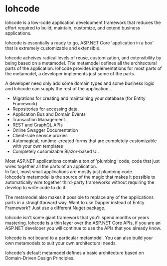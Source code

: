 # lohcode

lohcode is a low-code application development framework that reduces the effort required to build, maintain, customize, and extend business applications.

lohcode is essentially a ready to go, ASP.NET Core 'application in a box' that is extremely customizable and extensible.

lohcode acheives radical levels of reuse, customization, and extensibility by being based on a metamodel.
The metamodel defines all the architectural parts of the application.
lohcode provides implementations for most parts of the metamodel, a developer implements just some of the parts. 

A developer need only add some domain types and some business logic and lohcode can supply the rest of the application...
- Migrations for creating and maintaining your database (for Entity Framework)
- Repositories for accessing data.
- Application Bus and Domain Events
- Transaction Management
- REST and GraphQL APIs
- Online Swagger Documentation
- Client-side service proxies
- Automagical, runtime-created forms that are completely customizable with your own templates
- Completely cusomizable Blazor-based UI.

Most ASP.NET applications contain a ton of 'plumbing' code, code that just wires together all the parts of an application.  
In fact, most small applications are mostly just plumbing code.  
lohcode's metamodel is the source of the magic that makes it possible to automatically wire together third-party frameworks without 
requiring the develop to write code to do it.  

The metamodel also makes it possible to replace any of the applications parts in a straightforward way.
Want to use Dapper instead of Entity Framework?  Just use a different Nuget package.

lohcode isn't some giant framework that you'll spend months or years mastering.
lohcode is a thin layer over the ASP.NET Core APIs, if you are an ASP.NET developer you will continue to use the APIs that you already know.

lohcode is not bound to a particular metamodel.
You can also build your own metamodels to suit your own architectural needs.

lohcode's default metamodel defines a basic architecture based on Domain-Driven Design Principles.











